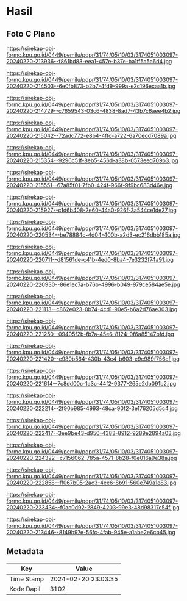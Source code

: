 # Hasil

## Foto C Plano

https://sirekap-obj-formc.kpu.go.id/0449/pemilu/pdpr/31/74/05/10/03/3174051003097-20240220-213936--f861bd83-eea1-457e-b37e-ba1ff5a5a6d4.jpg

https://sirekap-obj-formc.kpu.go.id/0449/pemilu/pdpr/31/74/05/10/03/3174051003097-20240220-214503--6e0fb873-b2b7-4fd9-999a-e2c196ecaa1b.jpg

https://sirekap-obj-formc.kpu.go.id/0449/pemilu/pdpr/31/74/05/10/03/3174051003097-20240220-214729--c7659543-03c6-4838-8ad7-43b7c6aee4b2.jpg

https://sirekap-obj-formc.kpu.go.id/0449/pemilu/pdpr/31/74/05/10/03/3174051003097-20240220-215042--72adc772-e8b4-4ffc-a722-6a70ecd7089a.jpg

https://sirekap-obj-formc.kpu.go.id/0449/pemilu/pdpr/31/74/05/10/03/3174051003097-20240220-215354--9296c51f-8eb5-456d-a38b-0573eed709b3.jpg

https://sirekap-obj-formc.kpu.go.id/0449/pemilu/pdpr/31/74/05/10/03/3174051003097-20240220-215551--67a85f01-7fb0-424f-966f-9f9bc683d46e.jpg

https://sirekap-obj-formc.kpu.go.id/0449/pemilu/pdpr/31/74/05/10/03/3174051003097-20240220-215927--c1d6b408-2e60-44a0-926f-3a544ce1de27.jpg

https://sirekap-obj-formc.kpu.go.id/0449/pemilu/pdpr/31/74/05/10/03/3174051003097-20240220-220534--be78884c-4d04-400b-a2d3-ec216dbb185a.jpg

https://sirekap-obj-formc.kpu.go.id/0449/pemilu/pdpr/31/74/05/10/03/3174051003097-20240220-220711--d81561de-c41b-4ed0-8ba4-7e3232f74a91.jpg

https://sirekap-obj-formc.kpu.go.id/0449/pemilu/pdpr/31/74/05/10/03/3174051003097-20240220-220930--86e1ec7a-b76b-4996-b049-979ce584ae5e.jpg

https://sirekap-obj-formc.kpu.go.id/0449/pemilu/pdpr/31/74/05/10/03/3174051003097-20240220-221113--c862e023-0b74-4cd1-90e5-b6a2d76ae303.jpg

https://sirekap-obj-formc.kpu.go.id/0449/pemilu/pdpr/31/74/05/10/03/3174051003097-20240220-221250--09405f2b-fb7a-45e6-8124-0f6a85147bfd.jpg

https://sirekap-obj-formc.kpu.go.id/0449/pemilu/pdpr/31/74/05/10/03/3174051003097-20240220-221420--e980b564-430b-43c4-b603-e9c989f756cf.jpg

https://sirekap-obj-formc.kpu.go.id/0449/pemilu/pdpr/31/74/05/10/03/3174051003097-20240220-221614--7c8dd00c-1a3c-44f2-9377-265e2db091b2.jpg

https://sirekap-obj-formc.kpu.go.id/0449/pemilu/pdpr/31/74/05/10/03/3174051003097-20240220-222214--2f90b985-4993-48ca-90f2-3e176205d5c4.jpg

https://sirekap-obj-formc.kpu.go.id/0449/pemilu/pdpr/31/74/05/10/03/3174051003097-20240220-222417--3ee9be43-d950-4383-8912-9289e2894a03.jpg

https://sirekap-obj-formc.kpu.go.id/0449/pemilu/pdpr/31/74/05/10/03/3174051003097-20240220-224322--c7156062-785a-4571-8b28-f0e016a9e38a.jpg

https://sirekap-obj-formc.kpu.go.id/0449/pemilu/pdpr/31/74/05/10/03/3174051003097-20240220-222858--ff067b05-2ac3-4ee6-8b91-560e749a1e83.jpg

https://sirekap-obj-formc.kpu.go.id/0449/pemilu/pdpr/31/74/05/10/03/3174051003097-20240220-223434--f0ac0d92-2849-4203-99e3-48d98317c54f.jpg

https://sirekap-obj-formc.kpu.go.id/0449/pemilu/pdpr/31/74/05/10/03/3174051003097-20240220-213446--8149b97e-56fc-4fab-945e-a1abe2e6cb45.jpg


## Metadata

| Key        | Value               |
| ---------- | ------------------- |
| Time Stamp | 2024-02-20 23:03:35 |
| Kode Dapil | 3102                |



